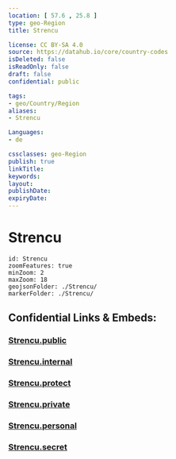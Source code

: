 ```yaml
---
location: [ 57.6 , 25.8 ] 
type: geo-Region
title: Strencu

license: CC BY-SA 4.0
source: https://datahub.io/core/country-codes
isDeleted: false
isReadOnly: false
draft: false
confidential: public

tags:
- geo/Country/Region
aliases:
- Strencu

Languages:
- de

cssclasses: geo-Region
publish: true
linkTitle: 
keywords: 
layout: 
publishDate: 
expiryDate: 
---
```


# Strencu

```leaflet
id: Strencu
zoomFeatures: true 
minZoom: 2 
maxZoom: 18
geojsonFolder: ./Strencu/
markerFolder: ./Strencu/
```


## Confidential Links & Embeds: 

### [Strencu.public](/_public/\Earth\Continent\Europe\Europe~North\Latvia\CountiesStrencu.public.md) 

### [Strencu.internal](/_internal/\Earth\Continent\Europe\Europe~North\Latvia\CountiesStrencu.internal.md) 

### [Strencu.protect](/_protect/\Earth\Continent\Europe\Europe~North\Latvia\CountiesStrencu.protect.md) 

### [Strencu.private](/_private/\Earth\Continent\Europe\Europe~North\Latvia\CountiesStrencu.private.md) 

### [Strencu.personal](/_personal/\Earth\Continent\Europe\Europe~North\Latvia\CountiesStrencu.personal.md) 

### [Strencu.secret](/_secret/\Earth\Continent\Europe\Europe~North\Latvia\CountiesStrencu.secret.md)

